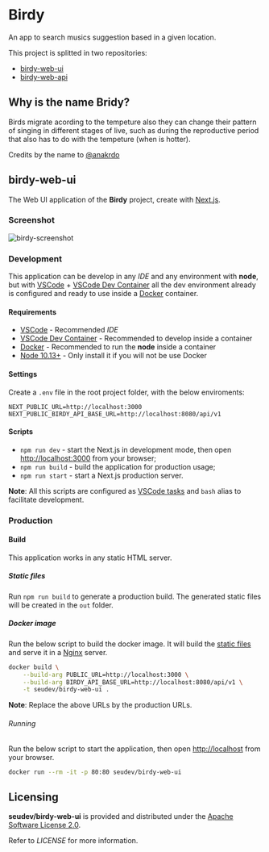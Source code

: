 # Birdy

An app to search musics suggestion based in a given location.

This project is splitted in two repositories:

-   [birdy-web-ui](#birdy-web-ui)
-   [birdy-web-api](https://github.com/seudev/birdy-web-api)

## Why is the name Bridy?

Birds migrate acording to the tempeture also they can change their pattern of singing in different stages of live, such as during the reproductive period that also has to do with the tempeture (when is hotter).

Credits by the name to [@anakrdo](https://www.instagram.com/anakrdo)

## birdy-web-ui

The Web UI application of the **Birdy** project, create with [Next.js](https://nextjs.org).

### Screenshot

![birdy-screenshot](https://user-images.githubusercontent.com/8549602/102248254-bd549c00-3edf-11eb-814c-4c92ee3fc8fe.png)

### Development

This application can be develop in any _IDE_ and any environment with **node**,
but with [VSCode](https://code.visualstudio.com/) + [VSCode Dev Container](https://code.visualstudio.com/docs/remote/containers-tutorial) all the dev environment already is configured and ready to use inside a [Docker](https://www.docker.com) container.

#### Requirements

-   [VSCode](https://code.visualstudio.com) - Recommended _IDE_
-   [VSCode Dev Container](https://code.visualstudio.com/docs/remote/containers-tutorial) - Recommended to develop inside a container
-   [Docker](https://www.docker.com) - Recommended to run the **node** inside a container
-   [Node 10.13+](https://nodejs.org/en/) - Only install it if you will not be use Docker

#### Settings

Create a `.env` file in the root project folder, with the below enviroments:

```env
NEXT_PUBLIC_URL=http://localhost:3000
NEXT_PUBLIC_BIRDY_API_BASE_URL=http://localhost:8080/api/v1
```

#### Scripts

-   `npm run dev` - start the Next.js in development mode, then open [http://localhost:3000](http://localhost:3000) from your browser;
-   `npm run build` - build the application for production usage;
-   `npm run start` - start a Next.js production server.

**Note**: All this scripts are configured as [VSCode tasks](https://code.visualstudio.com/docs/editor/tasks) and `bash` alias to facilitate development.

### Production

#### Build

This application works in any static HTML server.

##### Static files

Run `npm run build` to generate a production build. The generated static files will be created in the `out` folder.

##### Docker image

Run the below script to build the docker image. It will build the [static files](#static-files) and serve it in a [Nginx](https://hub.docker.com/_/nginx) server.

```sh
docker build \
    --build-arg PUBLIC_URL=http://localhost:3000 \
    --build-arg BIRDY_API_BASE_URL=http://localhost:8080/api/v1 \
    -t seudev/birdy-web-ui .
```

**Note**: Replace the above URLs by the production URLs.

###### Running

Run the below script to start the application, then open [http://localhost](http://localhost) from your browser.

```sh
docker run --rm -it -p 80:80 seudev/birdy-web-ui
```

## Licensing

**seudev/birdy-web-ui** is provided and distributed under the [Apache Software License 2.0](http://www.apache.org/licenses/LICENSE-2.0).

Refer to _LICENSE_ for more information.
